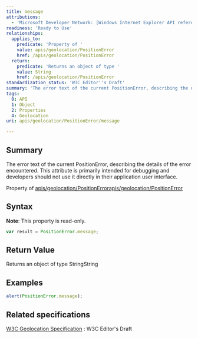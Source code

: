 ```yaml
---
title: message
attributions:
  - 'Microsoft Developer Network: [Windows Internet Explorer API reference Article](http://msdn.microsoft.com/en-us/library/ie/hh828809%28v=vs.85%29.aspx)'
readiness: 'Ready to Use'
relationships:
  applies_to:
    predicate: 'Property of '
    value: apis/geolocation/PositionError
    href: /apis/geolocation/PositionError
  return:
    predicate: 'Returns an object of type '
    value: String
    href: /apis/geolocation/PositionError
standardization_status: 'W3C Editor''s Draft'
summary: 'The error text of the current PositionError, describing the details of the error encountered. This attribute is primarily intended for debugging and developers should not use it directly in their application user interface.'
tags:
  0: API
  1: Object
  2: Properties
  4: Geolocation
uri: apis/geolocation/PositionError/message

---
```

## <span>Summary</span>

The error text of the current PositionError, describing the details of the error encountered. This attribute is primarily intended for debugging and developers should not use it directly in their application user interface.

Property of [apis/geolocation/PositionError](/apis/geolocation/PositionError)[apis/geolocation/PositionError](/apis/geolocation/PositionError)

## <span>Syntax</span>

**Note**: This property is read-only.

``` js
var result = PositionError.message;
```

## <span>Return Value</span>

Returns an object of type StringString

## <span>Examples</span>

``` js
alert(PositionError.message);
```

## <span>Related specifications</span>

[W3C Geolocation Specification](http://dev.w3.org/geo/api/spec-source.html)
:   W3C Editor's Draft
